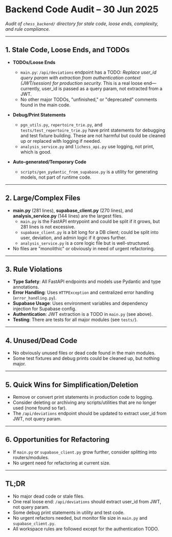 # Backend Code Audit – 30 Jun 2025

_Audit of `chess_backend/` directory for stale code, loose ends, complexity, and rule compliance._

---

## 1. Stale Code, Loose Ends, and TODOs

- **TODOs/Loose Ends**
  - `main.py`: `/api/deviations` endpoint has a TODO: _Replace user_id query param with extraction from authentication context (JWT/session) for production security._ This is a real loose end—currently, user_id is passed as a query param, not extracted from a JWT.
  - No other major TODOs, "unfinished," or "deprecated" comments found in the main code.

- **Debug/Print Statements**
  - `pgn_utils.py`, `repertoire_trie.py`, and `tests/test_repertoire_trie.py` have print statements for debugging and test fixture building. These are not harmful but could be cleaned up or replaced with logging if needed.
  - `analysis_service.py` and `lichess_api.py` use logging, not print, which is good.

- **Auto-generated/Temporary Code**
  - `scripts/gen_pydantic_from_supabase.py` is a utility for generating models, not part of runtime code.

---

## 2. Large/Complex Files

- **main.py** (281 lines), **supabase_client.py** (270 lines), and **analysis_service.py** (144 lines) are the largest files.
  - `main.py` is the FastAPI entrypoint and could be split if it grows, but 281 lines is not excessive.
  - `supabase_client.py` is a bit long for a DB client; could be split into user, deviation, and admin logic if it grows further.
  - `analysis_service.py` is a core logic file but is well-structured.
- No files are "monolithic" or obviously in need of urgent refactoring.

---

## 3. Rule Violations

- **Type Safety**: All FastAPI endpoints and models use Pydantic and type annotations.
- **Error Handling**: Uses `HTTPException` and centralized error handling (`error_handling.py`).
- **Supabase Usage**: Uses environment variables and dependency injection for Supabase config.
- **Authentication**: JWT extraction is a TODO in `main.py` (see above).
- **Testing**: There are tests for all major modules (see `tests/`).

---

## 4. Unused/Dead Code

- No obviously unused files or dead code found in the main modules.
- Some test fixtures and debug prints could be cleaned up, but nothing major.

---

## 5. Quick Wins for Simplification/Deletion

- Remove or convert print statements in production code to logging.
- Consider deleting or archiving any scripts/utilities that are no longer used (none found so far).
- The `/api/deviations` endpoint should be updated to extract user_id from JWT, not query param.

---

## 6. Opportunities for Refactoring

- If `main.py` or `supabase_client.py` grow further, consider splitting into routers/modules.
- No urgent need for refactoring at current size.

---

## TL;DR

- No major dead code or stale files.
- One real loose end: `/api/deviations` should extract user_id from JWT, not query param.
- Some debug print statements in utility and test code.
- No urgent refactors needed, but monitor file size in `main.py` and `supabase_client.py`.
- All workspace rules are followed except for the authentication TODO. 